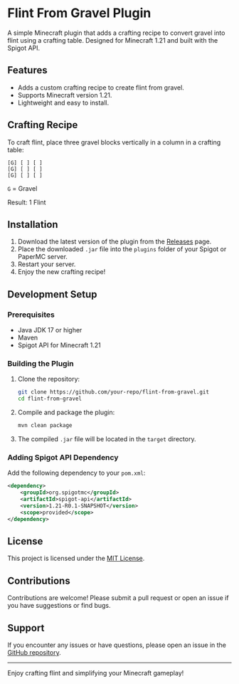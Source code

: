 # Flint From Gravel Plugin

A simple Minecraft plugin that adds a crafting recipe to convert gravel into flint using a crafting table. Designed for Minecraft 1.21 and built with the Spigot API.

## Features

- Adds a custom crafting recipe to create flint from gravel.
- Supports Minecraft version 1.21.
- Lightweight and easy to install.

## Crafting Recipe

To craft flint, place three gravel blocks vertically in a column in a crafting table:
```
[G] [ ] [ ]
[G] [ ] [ ]
[G] [ ] [ ]
```
`G` = Gravel

Result: 1 Flint

## Installation

1. Download the latest version of the plugin from the [Releases](https://github.com/Vabolos/Gravel-to-Flint/releases) page.
2. Place the downloaded `.jar` file into the `plugins` folder of your Spigot or PaperMC server.
3. Restart your server.
4. Enjoy the new crafting recipe!

## Development Setup

### Prerequisites

- Java JDK 17 or higher
- Maven
- Spigot API for Minecraft 1.21

### Building the Plugin

1. Clone the repository:
   ```bash
   git clone https://github.com/your-repo/flint-from-gravel.git
   cd flint-from-gravel
   ```
2. Compile and package the plugin:
   ```bash
   mvn clean package
   ```
3. The compiled `.jar` file will be located in the `target` directory.

### Adding Spigot API Dependency

Add the following dependency to your `pom.xml`:
```xml
<dependency>
    <groupId>org.spigotmc</groupId>
    <artifactId>spigot-api</artifactId>
    <version>1.21-R0.1-SNAPSHOT</version>
    <scope>provided</scope>
</dependency>
```

## License

This project is licensed under the [MIT License](LICENSE).

## Contributions

Contributions are welcome! Please submit a pull request or open an issue if you have suggestions or find bugs.

## Support

If you encounter any issues or have questions, please open an issue in the [GitHub repository](https://github.com/Vabolos/flint-from-gravel/issues).

---

Enjoy crafting flint and simplifying your Minecraft gameplay!

